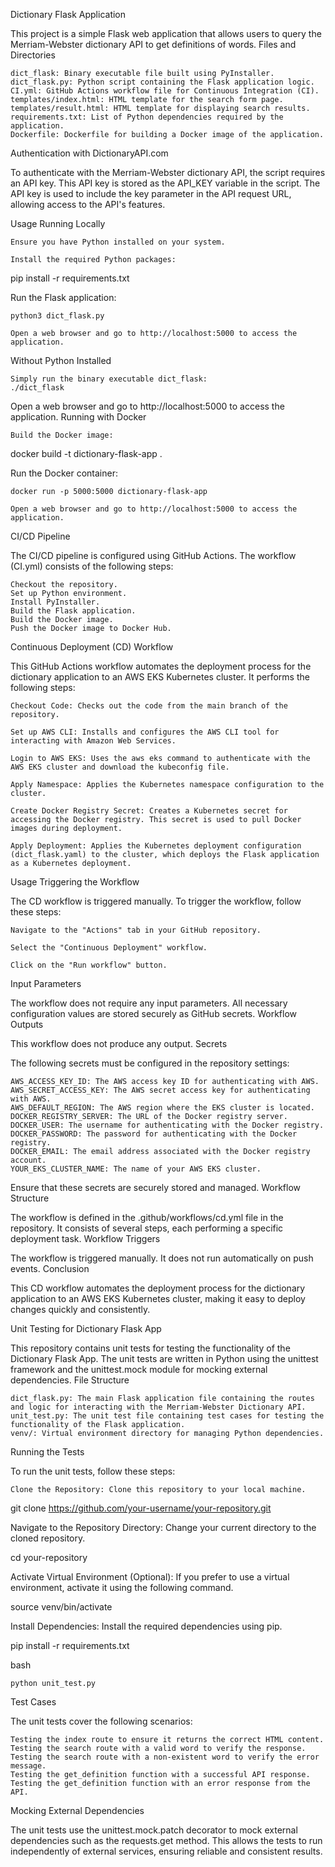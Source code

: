 Dictionary Flask Application

This project is a simple Flask web application that allows users to query the Merriam-Webster dictionary API to get definitions of words.
Files and Directories

    dict_flask: Binary executable file built using PyInstaller.
    dict_flask.py: Python script containing the Flask application logic.
    CI.yml: GitHub Actions workflow file for Continuous Integration (CI).
    templates/index.html: HTML template for the search form page.
    templates/result.html: HTML template for displaying search results.
    requirements.txt: List of Python dependencies required by the application.
    Dockerfile: Dockerfile for building a Docker image of the application.

Authentication with DictionaryAPI.com

To authenticate with the Merriam-Webster dictionary API, the script requires an API key. This API key is stored as the API_KEY variable in the script. The API key is used to include the key parameter in the API request URL, allowing access to the API's features.

Usage
Running Locally

    Ensure you have Python installed on your system.

    Install the required Python packages:



pip install -r requirements.txt

Run the Flask application:



    python3 dict_flask.py

    Open a web browser and go to http://localhost:5000 to access the application.
Without Python Installed

    Simply run the binary executable dict_flask:
    ./dict_flask



Open a web browser and go to http://localhost:5000 to access the application.
Running with Docker

    Build the Docker image:

    

docker build -t dictionary-flask-app .

Run the Docker container:



    docker run -p 5000:5000 dictionary-flask-app

    Open a web browser and go to http://localhost:5000 to access the application.

CI/CD Pipeline

The CI/CD pipeline is configured using GitHub Actions. The workflow (CI.yml) consists of the following steps:

    Checkout the repository.
    Set up Python environment.
    Install PyInstaller.
    Build the Flask application.
    Build the Docker image.
    Push the Docker image to Docker Hub.

Continuous Deployment (CD) Workflow

This GitHub Actions workflow automates the deployment process for the dictionary application to an AWS EKS Kubernetes cluster. It performs the following steps:

    Checkout Code: Checks out the code from the main branch of the repository.

    Set up AWS CLI: Installs and configures the AWS CLI tool for interacting with Amazon Web Services.

    Login to AWS EKS: Uses the aws eks command to authenticate with the AWS EKS cluster and download the kubeconfig file.

    Apply Namespace: Applies the Kubernetes namespace configuration to the cluster.

    Create Docker Registry Secret: Creates a Kubernetes secret for accessing the Docker registry. This secret is used to pull Docker images during deployment.

    Apply Deployment: Applies the Kubernetes deployment configuration (dict_flask.yaml) to the cluster, which deploys the Flask application as a Kubernetes deployment.

Usage
Triggering the Workflow

The CD workflow is triggered manually. To trigger the workflow, follow these steps:

    Navigate to the "Actions" tab in your GitHub repository.

    Select the "Continuous Deployment" workflow.

    Click on the "Run workflow" button.

Input Parameters

The workflow does not require any input parameters. All necessary configuration values are stored securely as GitHub secrets.
Workflow Outputs

This workflow does not produce any output.
Secrets

The following secrets must be configured in the repository settings:

    AWS_ACCESS_KEY_ID: The AWS access key ID for authenticating with AWS.
    AWS_SECRET_ACCESS_KEY: The AWS secret access key for authenticating with AWS.
    AWS_DEFAULT_REGION: The AWS region where the EKS cluster is located.
    DOCKER_REGISTRY_SERVER: The URL of the Docker registry server.
    DOCKER_USER: The username for authenticating with the Docker registry.
    DOCKER_PASSWORD: The password for authenticating with the Docker registry.
    DOCKER_EMAIL: The email address associated with the Docker registry account.
    YOUR_EKS_CLUSTER_NAME: The name of your AWS EKS cluster.

Ensure that these secrets are securely stored and managed.
Workflow Structure

The workflow is defined in the .github/workflows/cd.yml file in the repository. It consists of several steps, each performing a specific deployment task.
Workflow Triggers

The workflow is triggered manually. It does not run automatically on push events.
Conclusion

This CD workflow automates the deployment process for the dictionary application to an AWS EKS Kubernetes cluster, making it easy to deploy changes quickly and consistently.

Unit Testing for Dictionary Flask App

This repository contains unit tests for testing the functionality of the Dictionary Flask App. The unit tests are written in Python using the unittest framework and the unittest.mock module for mocking external dependencies.
File Structure

    dict_flask.py: The main Flask application file containing the routes and logic for interacting with the Merriam-Webster Dictionary API.
    unit_test.py: The unit test file containing test cases for testing the functionality of the Flask application.
    venv/: Virtual environment directory for managing Python dependencies.

Running the Tests

To run the unit tests, follow these steps:

    Clone the Repository: Clone this repository to your local machine.

    

git clone https://github.com/your-username/your-repository.git

Navigate to the Repository Directory: Change your current directory to the cloned repository.


cd your-repository

Activate Virtual Environment (Optional): If you prefer to use a virtual environment, activate it using the following command.


source venv/bin/activate

Install Dependencies: Install the required dependencies using pip.


pip install -r requirements.txt

bash

    python unit_test.py

Test Cases

The unit tests cover the following scenarios:

    Testing the index route to ensure it returns the correct HTML content.
    Testing the search route with a valid word to verify the response.
    Testing the search route with a non-existent word to verify the error message.
    Testing the get_definition function with a successful API response.
    Testing the get_definition function with an error response from the API.

Mocking External Dependencies

The unit tests use the unittest.mock.patch decorator to mock external dependencies such as the requests.get method. This allows the tests to run independently of external services, ensuring reliable and consistent results.


